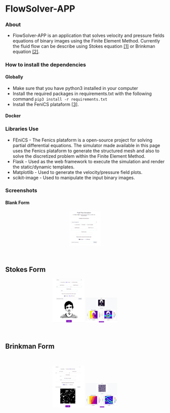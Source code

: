 # FlowSolver-APP
### About
* FlowSolver-APP is an application that solves velocity and pressure fields equations of binary images using the Finite Element Method.
Currently the fluid flow can be describe using Stokes equation <a href="https://en.wikipedia.org/wiki/Stokes_flow">[1]</a> or Brinkman equation <a href="https://en.wikipedia.org/wiki/Darcy%27s_law#Brinkman_form_of_Darcy's_law">[2]</a>.

### How to install the dependencies
#### Globally
* Make sure that you have python3 installed in your computer
* Install the required packages in requirements.txt with the following command `pip3 install -r requirements.txt`
* Install the FeniCS plataform <a href="https://fenicsproject.org/download/">[3]</a>.

#### Docker

### Libraries Use
* FEniCS - The Fenics plataform is a open-source project for solving partial differential equations. The simulator made available in this page uses the Fenics plataform to generate the structured mesh and also to solve the discretized problem within the Finite
Element Method.
* Flask - Used as the web framework to execute the simulation and render the static/dynamic templates.
* Matplotlib - Used to generate the velocity/pressure field plots.
* scikit-image - Used to manipulate the input binary images.

### Screenshots
#### Blank Form

<p align="center">
    <img src="screenshots/blankForm.png" width="100" />
</p>
<br />

## Stokes Form

<p align="center">
  <img src="screenshots/stokesForm.png" width="100"/>
  <img src="screenshots/stokesResults.png" width="100"/> 
</p>
<br />

## Brinkman Form

<br />
<p align="center">
  <img src="screenshots/brinkmanForm.png" width="100"/>
  <img src="screenshots/brinkmanResults.png" width="100"/> 
</p>
